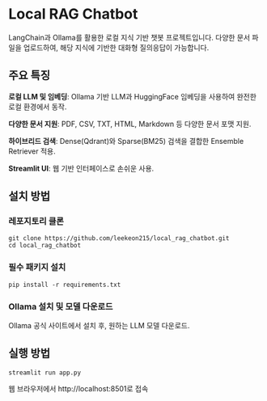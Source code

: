 # Local RAG Chatbot
LangChain과 Ollama를 활용한 로컬 지식 기반 챗봇 프로젝트입니다. 다양한 문서 파일을 업로드하여, 해당 지식에 기반한 대화형 질의응답이 가능합니다.

## 주요 특징
**로컬 LLM 및 임베딩**: Ollama 기반 LLM과 HuggingFace 임베딩을 사용하여 완전한 로컬 환경에서 동작.

**다양한 문서 지원**: PDF, CSV, TXT, HTML, Markdown 등 다양한 문서 포맷 지원.

**하이브리드 검색**: Dense(Qdrant)와 Sparse(BM25) 검색을 결합한 Ensemble Retriever 적용.

**Streamlit UI**: 웹 기반 인터페이스로 손쉬운 사용.

## 설치 방법
### 레포지토리 클론
```
git clone https://github.com/leekeon215/local_rag_chatbot.git
cd local_rag_chatbot
```
### 필수 패키지 설치
```
pip install -r requirements.txt
```
### Ollama 설치 및 모델 다운로드
Ollama 공식 사이트에서 설치 후, 원하는 LLM 모델 다운로드.

## 실행 방법
```
streamlit run app.py
```
웹 브라우저에서 http://localhost:8501로 접속
